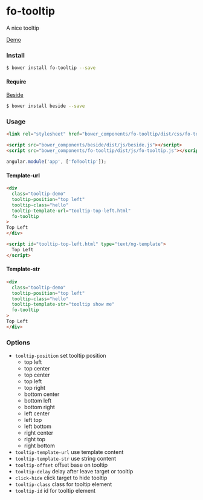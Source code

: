 # fo-tooltip
A nice tooltip

[Demo](http://forsigner.com/fo-tooltip)

### Install

``` bash
$ bower install fo-tooltip --save
```

#### Require

[Beside](https://github.com/forsigner/beside)

```bash
$ bower install beside --save
```

### Usage

``` html
<link rel="stylesheet" href="bower_components/fo-tooltip/dist/css/fo-tooltip.css" />

<script src="bower_components/beside/dist/js/beside.js"></script>
<script src="bower_components/fo-tooltip/dist/js/fo-tooltip.js"></script>

```

```js
angular.module('app', ['foTooltip']);
```

#### Template-url

``` html
<div
  class="tooltip-demo"
  tooltip-position="top left"
  tooltip-class="hello"
  tooltip-template-url="tooltip-top-left.html"
  fo-tooltip
>
Top Left
</div>

<script id="tooltip-top-left.html" type="text/ng-template">
  Top Left
</script>
```

#### Template-str

``` html
<div
  class="tooltip-demo"
  tooltip-position="top left"
  tooltip-class="hello"
  tooltip-template-str="tooltip show me"
  fo-tooltip
>
Top Left
</div>

```
### Options

- `tooltip-position` set tooltip position
  - top left
  - top center
  - top center
  - top left
  - top right
  - bottom center
  - bottom left
  - bottom right
  - left center
  - left top
  - left bottom
  - right center
  - right top
  - right bottom
- `tooltip-template-url` use template content
- `tooltip-template-str` use string content
- `tooltip-offset` offset base on tooltip
- `tooltip-delay` delay after leave target or tooltip
- `click-hide` click target to hide tooltip
- `tooltip-class` class for tooltip element
- `tooltip-id` id for tooltip element
